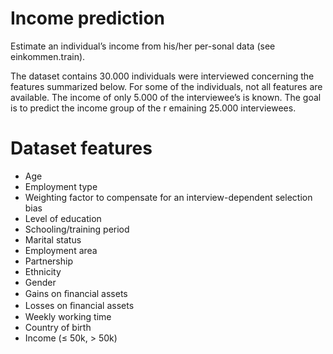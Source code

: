 # Income prediction
Estimate an individual’s income from his/her per-sonal data (see einkommen.train). 

The dataset contains 30.000 individuals were interviewed concerning the features summarized below. 
For some of the individuals, not all features are
available. 
The income of only 5.000 of the interviewee’s is known. The goal is to predict the income group of the r
emaining 25.000 interviewees.
# Dataset features
- Age
- Employment type
- Weighting factor to compensate for an interview-dependent selection bias
- Level of education
- Schooling/training period
- Marital status
- Employment area
- Partnership
- Ethnicity
- Gender
- Gains on ﬁnancial assets
- Losses on ﬁnancial assets
- Weekly working time
- Country of birth
- Income (≤ 50k, > 50k)

